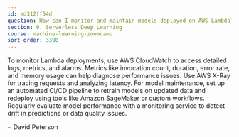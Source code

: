 ```yaml
---
id: ed312ff54d
question: How can I monitor and maintain models deployed on AWS Lambda?
section: 9. Serverless Deep Learning
course: machine-learning-zoomcamp
sort_order: 3390
---
```


To monitor Lambda deployments, use AWS CloudWatch to access detailed logs, metrics, and alarms. Metrics like invocation count, duration, error rate, and memory usage can help diagnose performance issues. Use AWS X-Ray for tracing requests and analyzing latency. For model maintenance, set up an automated CI/CD pipeline to retrain models on updated data and redeploy using tools like Amazon SageMaker or custom workflows. Regularly evaluate model performance with a monitoring service to detect drift in predictions or data quality issues.

~ David Peterson

